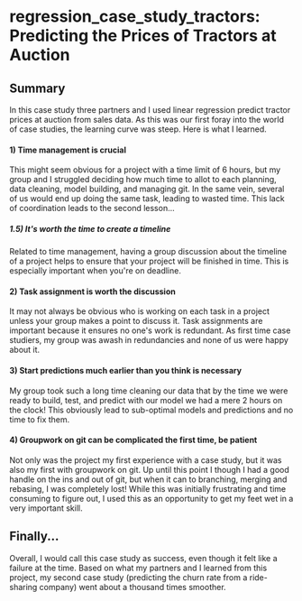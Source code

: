 # regression_case_study_tractors: Predicting the Prices of Tractors at Auction

## Summary
In this case study three partners and I used linear regression predict tractor prices at auction from sales data. As this was our first foray into the world of case studies, the learning curve was steep. Here is what I learned.

#### 1) Time management is crucial
This might seem obvious for a project with a time limit of 6 hours, but my group and I struggled deciding how much time to allot to each planning, data cleaning, model building, and managing git. In the same vein, several of us would end up doing the same task, leading to wasted time. This lack of coordination leads to the second lesson...

##### 1.5) It's worth the time to create a timeline
Related to time management, having a group discussion about the timeline of a project helps to ensure that your project will be finished in time. This is especially important when you're on deadline. 

#### 2) Task assignment is worth the discussion
It may not always be obvious who is working on each task in a project unless your group makes a point to discuss it. Task assignments are important because it ensures no one's work is redundant. As first time case studiers, my group was awash in redundancies and none of us were happy about it. 

#### 3) Start predictions much earlier than you think is necessary
My group took such a long time cleaning our data that by the time we were ready to build, test, and predict with our model we had a mere 2 hours on the clock! This obviously lead to sub-optimal models and predictions and no time to fix them. 

#### 4) Groupwork on git can be complicated the first time, be patient
Not only was the project my first experience with a case study, but it was also my first with groupwork on git. Up until this point I though I had a good handle on the ins and out of git, but when it can to branching, merging and rebasing, I was completely lost! While this was initially frustrating and time consuming to figure out, I used this as an opportunity to get my feet wet in a very important skill.

## Finally...
Overall, I would call this case study as success, even though it felt like a failure at the time. Based on what my partners and I learned from this project, my second case study (predicting the churn rate from a ride-sharing company) went about a thousand times smoother. 
